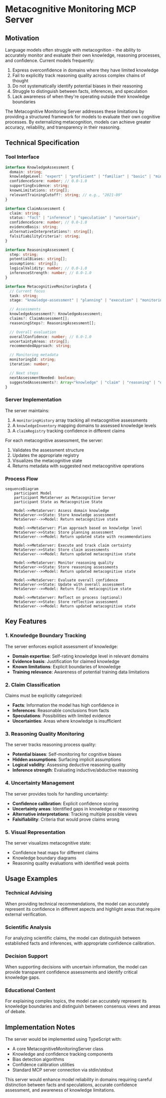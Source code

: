 # Metacognitive Monitoring MCP Server

## Motivation

Language models often struggle with metacognition - the ability to accurately monitor and evaluate their own knowledge,
reasoning processes, and confidence. Current models frequently:

1. Express overconfidence in domains where they have limited knowledge
2. Fail to explicitly track reasoning quality across complex chains of thought
3. Do not systematically identify potential biases in their reasoning
4. Struggle to distinguish between facts, inferences, and speculation
5. Lack awareness of when they're operating outside their knowledge boundaries

The Metacognitive Monitoring Server addresses these limitations by providing a structured framework for models to
evaluate their own cognitive processes. By externalizing metacognition, models can achieve greater accuracy,
reliability, and transparency in their reasoning.

## Technical Specification

### Tool Interface

```typescript
interface KnowledgeAssessment {
  domain: string;
  knowledgeLevel: "expert" | "proficient" | "familiar" | "basic" | "minimal" | "none";
  confidenceScore: number; // 0.0-1.0
  supportingEvidence: string;
  knownLimitations: string[];
  relevantTrainingCutoff?: string; // e.g., "2021-09"
}

interface ClaimAssessment {
  claim: string;
  status: "fact" | "inference" | "speculation" | "uncertain";
  confidenceScore: number; // 0.0-1.0
  evidenceBasis: string;
  alternativeInterpretations?: string[];
  falsifiabilityCriteria?: string;
}

interface ReasoningAssessment {
  step: string;
  potentialBiases: string[];
  assumptions: string[];
  logicalValidity: number; // 0.0-1.0
  inferenceStrength: number; // 0.0-1.0
}

interface MetacognitiveMonitoringData {
  // Current focus
  task: string;
  stage: "knowledge-assessment" | "planning" | "execution" | "monitoring" | "evaluation" | "reflection";

  // Assessments
  knowledgeAssessment?: KnowledgeAssessment;
  claims?: ClaimAssessment[];
  reasoningSteps?: ReasoningAssessment[];

  // Overall evaluation
  overallConfidence: number; // 0.0-1.0
  uncertaintyAreas: string[];
  recommendedApproach: string;

  // Monitoring metadata
  monitoringId: string;
  iteration: number;

  // Next steps
  nextAssessmentNeeded: boolean;
  suggestedAssessments?: Array<"knowledge" | "claim" | "reasoning" | "overall">;
}
```

### Server Implementation

The server maintains:

1. A `monitoringHistory` array tracking all metacognitive assessments
2. A `knowledgeInventory` mapping domains to assessed knowledge levels
3. A `claimRegistry` tracking confidence in different claims

For each metacognitive assessment, the server:

1. Validates the assessment structure
2. Updates the appropriate registry
3. Visualizes the metacognitive state
4. Returns metadata with suggested next metacognitive operations

### Process Flow

```mermaid
sequenceDiagram
    participant Model
    participant MetaServer as Metacognitive Server
    participant State as Metacognitive State

    Model->>MetaServer: Assess domain knowledge
    MetaServer->>State: Store knowledge assessment
    MetaServer-->>Model: Return metacognitive state

    Model->>MetaServer: Plan approach based on knowledge level
    MetaServer->>State: Store planning assessment
    MetaServer-->>Model: Return updated state with recommendations

    Model->>MetaServer: Execute and track claim certainty
    MetaServer->>State: Store claim assessments
    MetaServer-->>Model: Return updated metacognitive state

    Model->>MetaServer: Monitor reasoning quality
    MetaServer->>State: Store reasoning assessments
    MetaServer-->>Model: Return updated metacognitive state

    Model->>MetaServer: Evaluate overall confidence
    MetaServer->>State: Update with overall assessment
    MetaServer-->>Model: Return final metacognitive state

    Model->>MetaServer: Reflect on process (optional)
    MetaServer->>State: Store reflective assessment
    MetaServer-->>Model: Return updated metacognitive state
```

## Key Features

### 1. Knowledge Boundary Tracking

The server enforces explicit assessment of knowledge:

- **Domain expertise**: Self-rating knowledge level in relevant domains
- **Evidence basis**: Justification for claimed knowledge
- **Known limitations**: Explicit boundaries of knowledge
- **Training relevance**: Awareness of potential training data limitations

### 2. Claim Classification

Claims must be explicitly categorized:

- **Facts**: Information the model has high confidence in
- **Inferences**: Reasonable conclusions from facts
- **Speculations**: Possibilities with limited evidence
- **Uncertainties**: Areas where knowledge is insufficient

### 3. Reasoning Quality Monitoring

The server tracks reasoning process quality:

- **Potential biases**: Self-monitoring for cognitive biases
- **Hidden assumptions**: Surfacing implicit assumptions
- **Logical validity**: Assessing deductive reasoning quality
- **Inference strength**: Evaluating inductive/abductive reasoning

### 4. Uncertainty Management

The server provides tools for handling uncertainty:

- **Confidence calibration**: Explicit confidence scoring
- **Uncertainty areas**: Identified gaps in knowledge or reasoning
- **Alternative interpretations**: Tracking multiple possible views
- **Falsifiability**: Criteria that would prove claims wrong

### 5. Visual Representation

The server visualizes metacognitive state:

- Confidence heat maps for different claims
- Knowledge boundary diagrams
- Reasoning quality evaluations with identified weak points

## Usage Examples

### Technical Advising

When providing technical recommendations, the model can accurately represent its confidence in different aspects and
highlight areas that require external verification.

### Scientific Analysis

For analyzing scientific claims, the model can distinguish between established facts and inferences, with appropriate
confidence calibration.

### Decision Support

When supporting decisions with uncertain information, the model can provide transparent confidence assessments and
identify critical knowledge gaps.

### Educational Content

For explaining complex topics, the model can accurately represent its knowledge boundaries and distinguish between
consensus views and areas of debate.

## Implementation Notes

The server would be implemented using TypeScript with:

- A core MetacognitiveMonitoringServer class
- Knowledge and confidence tracking components
- Bias detection algorithms
- Confidence calibration utilities
- Standard MCP server connection via stdin/stdout

This server would enhance model reliability in domains requiring careful distinction between facts and speculations,
accurate confidence assessment, and awareness of knowledge limitations.
